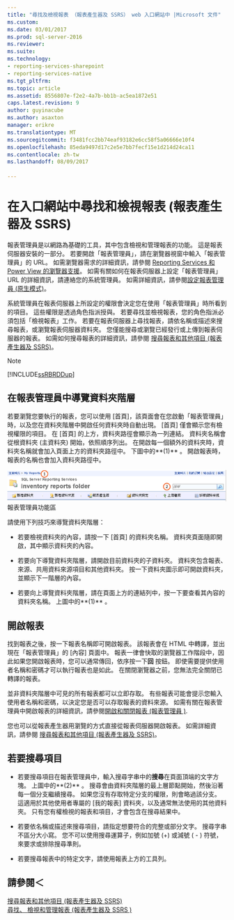 ```yaml
---
title: "尋找及檢視報表 （報表產生器及 SSRS） web 入口網站中 |Microsoft 文件"
ms.custom: 
ms.date: 03/01/2017
ms.prod: sql-server-2016
ms.reviewer: 
ms.suite: 
ms.technology:
- reporting-services-sharepoint
- reporting-services-native
ms.tgt_pltfrm: 
ms.topic: article
ms.assetid: 8556807e-f2e2-4a7b-bb1b-ac5ea1872e51
caps.latest.revision: 9
author: guyinacube
ms.author: asaxton
manager: erikre
ms.translationtype: MT
ms.sourcegitcommit: f3481fcc2bb74eaf93182e6cc58f5a06666e10f4
ms.openlocfilehash: 85eda9497d17c2e5e7bb7fecf15e1d214d24ca11
ms.contentlocale: zh-tw
ms.lasthandoff: 08/09/2017

---
```

# <a name="finding-and-viewing-reports-in-the-web-portal-report-builder-and-ssrs"></a>在入口網站中尋找和檢視報表 (報表產生器及 SSRS)
  報表管理員是以網路為基礎的工具，其中包含檢視和管理報表的功能。 這是報表伺服器安裝的一部分。 若要開啟「報表管理員」，請在瀏覽器視窗中輸入「報表管理員」的 URL。 如需瀏覽器需求的詳細資訊，請參閱 [Reporting Services 和 Power View 的瀏覽器支援](../../reporting-services/browser-support-for-reporting-services-and-power-view.md)。 如需有關如何在報表伺服器上設定「報表管理員」URL 的詳細資訊，請連絡您的系統管理員。 如需詳細資訊，請參閱[設定報表管理員 &#40;原生模式&#41;](../../reporting-services/report-server/configure-report-manager-native-mode.md)。  
  
 系統管理員在報表伺服器上所設定的權限會決定您在使用「報表管理員」時所看到的項目。 這些權限是透過角色指派授與。 若要尋找並檢視報表，您的角色指派必須包括「檢視報表」工作。 若要在報表伺服器上尋找報表，請依名稱或描述來搜尋報表，或瀏覽報表伺服器資料夾。 您僅能搜尋或瀏覽已經發行或上傳到報表伺服器的報表。 如需如何搜尋報表的詳細資訊，請參閱 [搜尋報表和其他項目 &#40;報表產生器及 SSRS&#41;](../../reporting-services/report-builder/searching-for-reports-and-other-items-report-builder-and-ssrs.md)。  
  
> [!NOTE]  
>  [!INCLUDE[ssRBRDDup](../../includes/ssrbrddup-md.md)]  
  
## <a name="navigating-the-folder-hierarchy-in-report-manager"></a>在報表管理員中導覽資料夾階層  
 若要瀏覽您要執行的報表，您可以使用 [首頁]，該頁面會在您啟動「報表管理員」時，以及您在資料夾階層中開啟任何資料夾時自動出現。 [首頁] 僅會顯示您有檢視權限的項目。 在 [首頁] 的上方，資料夾路徑會顯示為一列連結。 資料夾名稱會從根資料夾 (主資料夾) 開始，依照順序列出。 在開啟每一個額外的資料夾時，資料夾名稱就會加入頁面上方的資料夾路徑中。 下圖中的**(1)** 。 開啟報表時，報表的名稱也會加入資料夾路徑中。  
  
 ![報表管理員功能區及導覽](../../reporting-services/report-builder/media/rs-reportmanager-ribbon.gif "報表管理員功能區及導覽")  
報表管理員功能區  
  
 請使用下列技巧來導覽資料夾階層：  
  
-   若要檢視資料夾的內容，請按一下 [首頁] 的資料夾名稱。 資料夾頁面隨即開啟，其中顯示資料夾的內容。  
  
-   若要向下導覽資料夾階層，請開啟目前資料夾的子資料夾。 資料夾包含報表、來源、共用資料來源項目和其他資料夾。 按一下資料夾圖示即可開啟資料夾，並顯示下一階層的內容。  
  
-   若要向上導覽資料夾階層，請在頁面上方的連結列中，按一下要查看其內容的資料夾名稱。 上圖中的**(1)** 。  
  
## <a name="opening-a-report"></a>開啟報表  
 找到報表之後，按一下報表名稱即可開啟報表。 該報表會在 HTML 中轉譯，並出現在「報表管理員」的 [內容] 頁面中。 報表一律會快取的瀏覽器工作階段中，因此如果您開啟報表時，您可以通常傳回，依序按一下**回** 按鈕。 即使需要提供使用者名稱和密碼才可以執行報表也是如此。 在關閉瀏覽器之前，您無法完全關閉已轉譯的報表。  
  
 並非資料夾階層中可見的所有報表都可以立即存取。 有些報表可能會提示您輸入使用者名稱和密碼，以決定您是否可以存取報表的資料來源。 如需有關在報表管理員中開啟報表的詳細資訊，請參閱[開啟和關閉報表 &#40;報表管理員 &#41;](../../reporting-services/reports/open-and-close-a-report-report-manager.md).  
  
 您也可以從報表產生器用瀏覽的方式直接從報表伺服器開啟報表。 如需詳細資訊，請參閱 [搜尋報表和其他項目 &#40;報表產生器及 SSRS&#41;](../../reporting-services/report-builder/searching-for-reports-and-other-items-report-builder-and-ssrs.md)。  
  
## <a name="to-search-for-a-items"></a>若要搜尋項目  
  
-   若要搜尋項目在報表管理員中，輸入搜尋字串中的**搜尋**在頁面頂端的文字方塊。 上圖中的**(2)** 。 搜尋會由資料夾階層的最上層節點開始，然後沿著每一個分支繼續搜尋。 如果您沒有存取特定分支的權限，則會略過該分支。 這適用於其他使用者專屬的 [我的報表] 資料夾，以及通常無法使用的其他資料夾。 只有您有權檢視的報表和項目，才會包含在搜尋結果中。  
  
-   若要依名稱或描述來搜尋項目，請指定想要符合的完整或部分文字。 搜尋字串不區分大小寫。 您不可以使用搜尋運算子，例如加號 (+) 或減號 ( - ) 符號，來要求或排除搜尋準則。  
  
-   若要搜尋報表中的特定文字，請使用報表上方的工具列。  
  
## <a name="see-also"></a>請參閱＜  
 [搜尋報表和其他項目 &#40;報表產生器及 SSRS&#41;](../../reporting-services/report-builder/searching-for-reports-and-other-items-report-builder-and-ssrs.md)   
 [尋找、 檢視和管理報表 &#40;報表產生器及 SSRS &#41;](../../reporting-services/report-builder/finding-viewing-and-managing-reports-report-builder-and-ssrs.md)  
  
  
